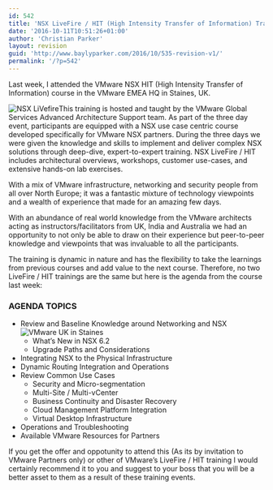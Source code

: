 ```yaml
---
id: 542
title: 'NSX LiveFire / HIT (High Intensity Transfer of Information) Training'
date: '2016-10-11T10:51:26+01:00'
author: 'Christian Parker'
layout: revision
guid: 'http://www.baylyparker.com/2016/10/535-revision-v1/'
permalink: '/?p=542'
---
```


Last week, I attended the VMware NSX HIT (High Intensity Transfer of Information) course in the VMware EMEA HQ in Staines, UK.

![NSX LiVefire](https://i0.wp.com/www.baylyparker.com/wp-content/uploads/2016/10/LiVeFire.png?resize=300%2C112)This training is hosted and taught by the VMware Global Services Advanced Architecture Support team. As part of the three day event, participants are equipped with a NSX use case centric course developed specifically for VMware NSX partners. During the three days we were given the knowledge and skills to implement and deliver complex NSX solutions through deep-dive, expert-to-expert training. NSX LiveFire / HIT includes architectural overviews, workshops, customer use-cases, and extensive hands-on lab exercises.

With a mix of VMware infrastructure, networking and security people from all over North Europe; it was a fantastic mixture of technology viewpoints and a wealth of experience that made for an amazing few days.

With an abundance of real world knowledge from the VMware architects acting as instructors/facilitators from UK, India and Australia we had an opportunity to not only be able to draw on their experience but peer-to-peer knowledge and viewpoints that was invaluable to all the participants.

The training is dynamic in nature and has the flexibility to take the learnings from previous courses and add value to the next course. Therefore, no two LiveFire / HIT trainings are the same but here is the agenda from the course last week:

### AGENDA TOPICS

- Review and Baseline Knowledge around Networking and NSX![VMware UK in Staines](https://i0.wp.com/www.baylyparker.com/wp-content/uploads/2016/01/VMwareUK.jpg?resize=225%2C300)
    - What’s New in NSX 6.2
    - Upgrade Paths and Considerations
- Integrating NSX to the Physical Infrastructure
- Dynamic Routing Integration and Operations
- Review Common Use Cases 
    - Security and Micro-segmentation
    - Multi-Site / Multi-vCenter
    - Business Continuity and Disaster Recovery
    - Cloud Management Platform Integration
    - Virtual Desktop Infrastructure
- Operations and Troubleshooting
- Available VMware Resources for Partners

If you get the offer and oppotunity to attend this (As its by invitation to VMware Partners only) or other of VMware’s LiveFire / HIT training I would certainly recommend it to you and suggest to your boss that you will be a better asset to them as a result of these training events.